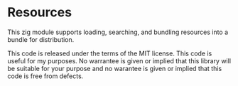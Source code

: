 # Resources

This zig module supports loading, searching, and bundling resources
into a bundle for distribution.

This code is released under the terms of the MIT license. This
code is useful for my purposes. No warrantee is given or implied
that this library will be suitable for your purpose and no warantee
is given or implied that this code is free from defects.


